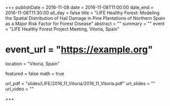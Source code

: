 +++
publishDate = 2016-11-08
date = 2016-11-08T11:00:00
date_end = 2016-11-08T11:30:00
all_day = false
title = "LIFE Healthy Forest: Modeling the Spatial Distribution of Hail Damage in Pine Plantations of Northern Spain as a Major Risk Factor for Forest Disease"
abstract = ""
summary = ""
event = "LIFE Healthy Forest Project Meeting, Vitoria, Spain"
# event_url = "https://example.org"
location = "Vitoria, Spain"

featured = false
math = true

url_pdf = "slides/LIFE/2016_11_Vitoria/2016_11_Vitoria.pdf"
url_slides = ""
url_video = ""

+++
